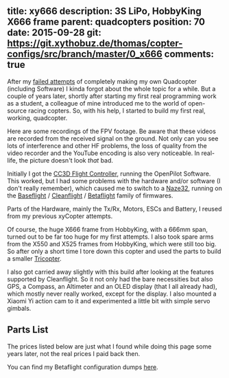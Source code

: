 title: xy666
description: 3S LiPo, HobbyKing X666 frame
parent: quadcopters
position: 70
date: 2015-09-28
git: https://git.xythobuz.de/thomas/copter-configs/src/branch/master/0_x666
comments: true
---

<!--% backToParent() %-->

After my [failed attempts](xycontrol.html) of completely making my own Quadcopter (including Software) I kinda forgot about the whole topic for a while.
But a couple of years later, shortly after starting my first real programming work as a student, a colleague of mine introduced me to the world of open-source racing copters.
So, with his help, I started to build my first real, working, quadcopter.

<!--%
# TODO photos?
%-->

Here are some recordings of the FPV footage.
Be aware that these videos are recorded from the received signal on the ground.
Not only can you see lots of interference and other HF problems, the loss of quality from the video recorder and the YouTube encoding is also very noticeable.
In real-life, the picture doesn't look *that* bad.

<!--%
lightgallery([
    [ "https://www.youtube.com/watch?v=nU8ePJAclYo", "img/xy666_test_flight_thumb.jpg", "X666 Quadcopter Test Flight" ],
    [ "https://www.youtube.com/watch?v=-IGvCzKaWF0", "img/xy666_test_thumb.jpg", "Quadcopter Test Flight" ],
    [ "https://www.youtube.com/watch?v=iYFZvz2POkc", "img/xy666_crash2_thumb.jpg", "Quadcopter Crash" ],
    [ "https://www.youtube.com/watch?v=JpmQ9mOIgUo", "img/xy666_crash_thumb.jpg", "Quadcopter FPV Crash" ],
    [ "https://www.youtube.com/watch?v=98pcaFgXnbE", "img/xy666_crash1_thumb.jpg", "X666 Quadcopter Crash 1" ],
    [ "https://www.youtube.com/watch?v=E-lgQe0WGOg", "img/xy666_crash3_thumb.jpg", "X666 Quadcopter Crash 2" ],
])
%-->

Initially I got the [CC3D Flight Controller](https://opwiki.readthedocs.io/en/latest/user_manual/cc3d/cc3d.html), running the OpenPilot Software.
This worked, but I had some problems with the hardware and/or software (I don't really remember), which caused me to switch to a [Naze32](http://abusemark.com/store/index.php?main_page=product_info&products_id=38), running on the [Baseflight](https://github.com/multiwii/baseflight) / [Cleanflight](http://cleanflight.com/) / [Betaflight](https://betaflight.com/) family of firmwares.

Parts of the Hardware, mainly the Tx/Rx, Motors, ESCs and Battery, I reused from my previous xyCopter attempts.

Of course, the huge X666 frame from HobbyKing, with a 666mm span, turned out to be far too huge for my first attempts.
I also took spare arms from the X550 and X525 frames from HobbyKing, which were still too big.
So after only a short time I tore down this copter and used the parts to build a smaller [Tricopter](trifecta.html).

I also got carried away slightly with this build after looking at the features supported by Cleanflight.
So it not only had the bare necessities but also GPS, a Compass, an Altimeter and an OLED display (that I all already had), which mostly never really worked, except for the display.
I also mounted a Xiaomi Yi action cam to it and experimented a little bit with simple servo gimbals.

## Parts List

The prices listed below are just what I found while doing this page some years later, not the real prices I paid back then.

<!--%
tableHelper([ "align-right", "align-last-right", "align-right monospaced"],
    [ "Part", "Description", "Cost" ], [
        [ "Frame", ("HobbyKing X666 Glass Fiber Quadcopter Frame 666mm", "https://hobbyking.com/en_us/hobbyking-x666-glass-fiber-quadcopter-frame-666mm.html?___store=en_us"), "17.88€" ],
        [ "FC", ("Openpilot CC3D Flight Controller With Cable Set", "https://hobbyking.com/en_us/openpilot-cc3d-flight-controller-with-cable-set-fully-authorized.html"), "17.39€" ],
        [ "ESCs", ("", ""), "€" ],
        [ "Motors", ("4x Robbe Roxxy 2824-34 1100KV", "https://www.hobbydirekt.de/Neuheiten-2016/Manufacturer/Robbe2/Robbe/Elektromotoren/ROXXY-BL-OUTRUNNER-2824-34-Robbe-1-477834-477834::78190.html"), "113.60€" ],
        [ "Props", ("", ""), "€" ],
        [ "Cam", ("Sony 700TVL PAL FPV Camera", "https://amzn.to/3i0cUh8"), "15.00€" ],
        [ "VTx", ("Boscam 5.8Ghz 200mW FPV Transmitter", "https://hobbyking.com/de_de/boscam-5-8ghz-200mw-fpv-transmitter.html"), "22.79€" ],
        [ "OSD", ("Minim OSD v1.1", "https://hobbyking.com/en_us/minim-osd-v1-1.html"), "19.79€" ],
        [ "Rx", ("FrSky D8R-XP 2.4Ghz Receiver (w/telemetry & CPPM)", "https://hobbyking.com/en_us/frsky-d8r-xp-2-4ghz-receiver-w-telemetry-cppm.html"), "25.66€" ],
        [ "Battery", ("Turnigy 4000mAh 3S 30C Lipo Pack w/XT-60", "https://hobbyking.com/en_us/turnigy-4000mah-3s-30c-lipo-pack-xt-60.html?queryID=&objectID=69420"), "26.09€" ],
        [ "", "Sum", "€" ]
    ]
)
%-->

You can find my Betaflight configuration dumps [here](https://git.xythobuz.de/thomas/copter-configs/src/branch/master/0_x666).
